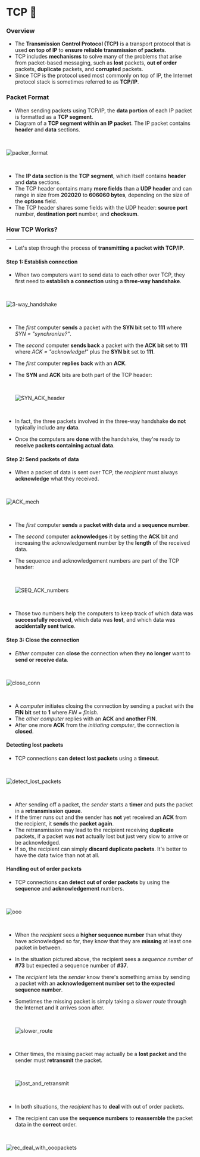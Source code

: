 # TCP :handshake:

### Overview

- The **Transmission Control Protocol (TCP)** is a transport protocol that is used **on top of IP** to **ensure reliable transmission of packets**.
- TCP includes **mechanisms** to solve many of the problems that arise from packet-based messaging, such as **lost** packets, **out of order** packets, **duplicate** packets, and **corrupted** packets.
- Since TCP is the protocol used most commonly on top of IP, the Internet protocol stack is sometimes referred to as **TCP/IP**.

### Packet Format

- When sending packets using TCP/IP, the **data portion** of each IP packet is formatted as a **TCP segment**.
- Diagram of a **TCP segment within an IP packet**. The IP packet contains **header** and **data** sections.
<br/>

![packer_format](https://github.com/alwaysiamkk/Internship/blob/main/Overview%20Sessions/9%20-%20Various%20Concepts/tcp1%20-%20packet%20format.svg)

<br/>

- The **IP data** section is the **TCP segment**, which itself contains **header** and **data** sections.
- The TCP header contains many **more fields** than a **UDP header** and can range in size from **202020** to **606060 bytes**, depending on the size of the **options** field.
- The TCP header shares some fields with the UDP header: **source port** number, **destination port** number, and **checksum**.

### How TCP Works?
---

- Let's step through the process of **transmitting a packet with TCP/IP**.

#### Step 1: Establish connection

- When two computers want to send data to each other over TCP, they first need to **establish a connection** using a **three-way handshake**.

<br/>

![3-way_handshake](https://github.com/alwaysiamkk/Internship/blob/main/Overview%20Sessions/9%20-%20Various%20Concepts/tcp2%20-%20tcp%20work.svg)

<br/>

- The *first* computer **sends** a packet with the **SYN bit** set to **111** where *SYN = "synchronize?"*.
- The *second* computer **sends back** a packet with the **ACK bit** set to **111** where *ACK = "acknowledge!"* plus the **SYN bit** set to **111**.
- The *first* computer **replies back** with an **ACK**.
- The **SYN** and **ACK** bits are both part of the TCP header:

  <br/>

  ![SYN_ACK_header](https://github.com/alwaysiamkk/Internship/blob/main/Overview%20Sessions/9%20-%20Various%20Concepts/tcp3%20-%20syn%20%26%20ack%20bits.svg)

  <br/>

- In fact, the three packets involved in the three-way handshake **do not** typically include any **data**.
- Once the computers are **done** with the handshake, they're ready to **receive packets containing actual data**.

#### Step 2: Send packets of data

- When a packet of data is sent over TCP, the *recipient* must always **acknowledge** what they received.

<br/>

![ACK_mech](https://github.com/alwaysiamkk/Internship/blob/main/Overview%20Sessions/9%20-%20Various%20Concepts/tcp4%20-%20send%20packets.svg)

<br/>

- The *first* computer **sends** a **packet with data** and a **sequence number**.
- The *second* computer **acknowledges** it by setting the **ACK** bit and increasing the acknowledgement number by the **length** of the received data.
- The sequence and acknowledgement numbers are part of the TCP header:

  <br/>

  ![SEQ_ACK_numbers](https://github.com/alwaysiamkk/Internship/blob/main/Overview%20Sessions/9%20-%20Various%20Concepts/tcp5%20-%2032bit%20seq%20%26%20ack.svg)

  <br/>

- Those two numbers help the computers to keep track of which data was **successfully** **received**, which data was **lost**, and which data was **accidentally sent twice**.

#### Step 3: Close the connection

- *Either* computer can **close** the connection when they **no longer** want to **send or receive data**.

<br/>

![close_conn](https://github.com/alwaysiamkk/Internship/blob/main/Overview%20Sessions/9%20-%20Various%20Concepts/tcp6%20-%20close%20conn.svg)

<br/>

- A *computer* initiates closing the connection by sending a packet with the **FIN bit** set to **1** where *FIN = finish*.
- The *other computer* replies with an **ACK** and **another FIN**.
- After one more **ACK** from the *initiating computer*, the connection is **closed**.

#### Detecting lost packets

- TCP connections **can detect lost packets** using a **timeout**.

<br/>

![detect_lost_packets](https://github.com/alwaysiamkk/Internship/blob/main/Overview%20Sessions/9%20-%20Various%20Concepts/tcp7%20-%20detect%20lost%20packets.svg)

<br/>

- After sending off a packet, the *sender* starts a **timer** and puts the packet in a **retransmission queue**.
- If the timer runs out and the sender has **not** yet received an **ACK** from the recipient, it **sends** the **packet** **again**.
- The retransmission may lead to the recipient receiving **duplicate** packets, if a packet was **not** actually lost but just very slow to arrive or be acknowledged.
- If so, the recipient can simply **discard duplicate packets**. It's better to have the data twice than not at all.

#### Handling out of order packets

- TCP connections **can detect out of order packets** by using the **sequence** and **acknowledgement** numbers.

<br/>

![ooo](https://github.com/alwaysiamkk/Internship/blob/main/Overview%20Sessions/9%20-%20Various%20Concepts/tcp8%20-%20out%20of%20order%20packets.svg)

<br/>

- When the *recipient* sees a **higher sequence number** than what they have acknowledged so far, they know that they are **missing** at least one packet in between.
- In the situation pictured above, the recipient sees a *sequence number* of **#73** but expected a sequence number of **#37**.
- The *recipient* lets the *sender* know there's something amiss by sending a packet with an **acknowledgement number set to the expected sequence number**.
- Sometimes the missing packet is simply taking a *slower route* through the Internet and it arrives soon after.

  <br/>

  ![slower_route](https://github.com/alwaysiamkk/Internship/blob/main/Overview%20Sessions/9%20-%20Various%20Concepts/tcp9%20-%20miss1.svg)

  <br/>

- Other times, the missing packet may actually be a **lost packet** and the sender must **retransmit** the packet.

  <br/>

  ![lost_and_retransmit](https://github.com/alwaysiamkk/Internship/blob/main/Overview%20Sessions/9%20-%20Various%20Concepts/tcp10%20-%20miss2.svg)

  <br/>

- In both situations, the *recipient* has to **deal** with out of order packets.
- The recipient can use the **sequence numbers** to **reassemble** the packet data in the **correct** order.

<br/>

![rec_deal_with_ooopackets](https://github.com/alwaysiamkk/Internship/blob/main/Overview%20Sessions/9%20-%20Various%20Concepts/tcp11%20-%20reassemble.svg)
